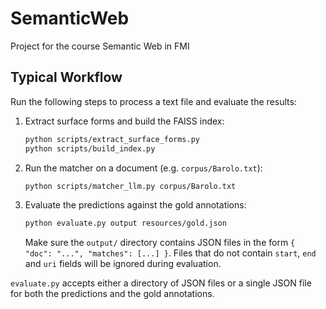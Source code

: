 # SemanticWeb
Project for the course Semantic Web in FMI

## Typical Workflow

Run the following steps to process a text file and evaluate the results:

1. Extract surface forms and build the FAISS index:
   ```bash
   python scripts/extract_surface_forms.py
   python scripts/build_index.py
   ```
2. Run the matcher on a document (e.g. `corpus/Barolo.txt`):
   ```bash
   python scripts/matcher_llm.py corpus/Barolo.txt
   ```
3. Evaluate the predictions against the gold annotations:
   ```bash
   python evaluate.py output resources/gold.json
   ```
   Make sure the `output/` directory contains JSON files in the form
   `{ "doc": "...", "matches": [...] }`. Files that do not contain
   `start`, `end` and `uri` fields will be ignored during evaluation.

`evaluate.py` accepts either a directory of JSON files or a single JSON
file for both the predictions and the gold annotations.

